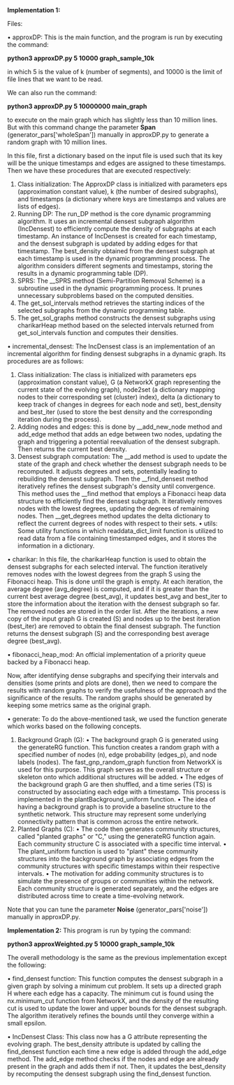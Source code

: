 **Implementation 1:**

Files: 

•	approxDP: This is the main function, and the program is run by executing the command:

**python3 approxDP.py 5 10000 graph_sample_10k**

in which 5 is the value of k (number of segments), and 10000 is the limit of file lines that we want to be read.

We can also run the command:

**python3 approxDP.py 5 10000000 main_graph**

to execute on the main graph which has slightly less than 10 million lines. But with this command change the parameter **Span** (generator_pars['wholeSpan']) manually in approxDP.py to generate a random graph with 10 million lines.

In this file, first a dictionary based on the input file is used such that its key will be the unique timestamps and edges are assigned to these timestamps. Then we have these procedures that are executed respectively:

1)	Class initialization: The ApproxDP class is initialized with parameters eps (approximation constant value), k (the number of desired subgraphs), and timestamps (a dictionary where keys are timestamps and values are lists of edges).
2)	Running DP: The run_DP method is the core dynamic programming algorithm. It uses an incremental densest subgraph algorithm (IncDensest) to efficiently compute the density of subgraphs at each timestamp. An instance of IncDensest is created for each timestamp, and the densest subgraph is updated by adding edges for that timestamp. The best_density obtained from the densest subgraph at each timestamp is used in the dynamic programming process. The algorithm considers different segments and timestamps, storing the results in a dynamic programming table (DP).
3)	SPRS: The __SPRS method (Semi-Partition Removal Scheme) is a subroutine used in the dynamic programming process. It prunes unnecessary subproblems based on the computed densities.
4)	The get_sol_intervals method retrieves the starting indices of the selected subgraphs from the dynamic programming table.
5)	The get_sol_graphs method constructs the densest subgraphs using charikarHeap method based on the selected intervals returned from get_sol_intervals function and computes their densities.

•	incremental_densest: The IncDensest class is an implementation of an incremental algorithm  for finding densest subgraphs in a dynamic graph. Its procedures are as follows:

1)	Class initialization: The class is initialized with parameters eps (approximation constant value), G (a NetworkX graph representing the current state of the evolving graph), node2set (a dictionary mapping nodes to their corresponding set (cluster) index), delta (a dictionary to keep track of changes in degrees for each node and set), best_density and best_iter (used to store the best density and the corresponding iteration during the process).
2)	Adding nodes and edges: this is done by __add_new_node method and add_edge method that adds an edge between two nodes, updating the graph and triggering a potential reevaluation of the densest subgraph. Then returns the current best density.
3)	Densest subgraph computation: The __add method is used to update the state of the graph and check whether the densest subgraph needs to be recomputed. It adjusts degrees and sets, potentially leading to rebuilding the densest subgraph. Then the __find_densest method iteratively refines the densest subgraph's density until convergence. This method uses the __find method that employs a Fibonacci heap data structure to efficiently find the densest subgraph. It iteratively removes nodes with the lowest degrees, updating the degrees of remaining nodes. Then __get_degrees method updates the delta dictionary to reflect the current degrees of nodes with respect to their sets.
•	utils: Some utility functions in which readdata_dict_limit function is utilized to read data from a file containing timestamped edges, and it stores the information in a dictionary.

•	charikar: In this file, the charikarHeap function is used to obtain the densest subgraphs for each selected interval. The function iteratively removes nodes with the lowest degrees from the graph S using the Fibonacci heap. This is done until the graph is empty. At each iteration, the average degree (avg_degree) is computed, and if it is greater than the current best average degree (best_avg), it updates best_avg and best_iter to store the information about the iteration with the densest subgraph so far. The removed nodes are stored in the order list. After the iterations, a new copy of the input graph G is created (S) and nodes up to the best iteration (best_iter) are removed to obtain the final densest subgraph. The function returns the densest subgraph (S) and the corresponding best average degree (best_avg).

•	fibonacci_heap_mod: An official implementation of a priority queue backed by a Fibonacci heap.

Now, after identifying dense subgraphs and specifying their intervals and densities (some prints and plots are done), then we need to compare the results with random graphs to verify the usefulness of the approach and the significance of the results. The random graphs should be generated by keeping some metrics same as the original graph.

•	generate: To do the above-mentioned task, we used the function generate which works based on the following concepts. 
1.	Background Graph (G):
•	The background graph G is generated using the generateRG function. This function creates a random graph with a specified number of nodes (n), edge probability (edges_p), and node labels (nodes). The fast_gnp_random_graph function from NetworkX is used for this purpose. This graph serves as the overall structure or skeleton onto which additional structures will be added.
•	The edges of the background graph G are then shuffled, and a time series (TS) is constructed by associating each edge with a timestamp. This process is implemented in the plantBackground_uniform function.
•	The idea of having a background graph is to provide a baseline structure to the synthetic network. This structure may represent some underlying connectivity pattern that is common across the entire network.
2.	Planted Graphs (C):
•	The code then generates community structures, called "planted graphs" or "C," using the generateRG function again. Each community structure C is associated with a specific time interval.
•	The plant_uniform function is used to "plant" these community structures into the background graph by associating edges from the community structures with specific timestamps within their respective intervals.
•	The motivation for adding community structures is to simulate the presence of groups or communities within the network. Each community structure is generated separately, and the edges are distributed across time to create a time-evolving network.

Note that you can tune the parameter **Noise** (generator_pars['noise']) manually in approxDP.py.

**Implementation 2:**
This program is run by typing the command:

**python3 approxWeighted.py 5 10000 graph_sample_10k**

The overall methodology is the same as the previous implementation except the following:

•	find_densest function: This function computes the densest subgraph in a given graph by solving a minimum cut problem. It sets up a directed graph H where each edge has a capacity. The minimum cut is found using the nx.minimum_cut function from NetworkX, and the density of the resulting cut is used to update the lower and upper bounds for the densest subgraph. The algorithm iteratively refines the bounds until they converge within a small epsilon.

•	IncDensest Class: This class now has a G attribute representing the evolving graph. The best_density attribute is updated by calling the find_densest function each time a new edge is added through the add_edge method. The add_edge method checks if the nodes and edge are already present in the graph and adds them if not. Then, it updates the best_density by recomputing the densest subgraph using the find_densest function.

